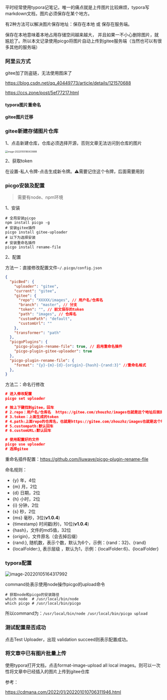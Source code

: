 平时经常使用typora记笔记，唯一的痛点就是上传图片比较麻烦，typora写markdown文档，图片必须保存在某个地方。

有2种方法可以解决图片保存地址：保存在本地 或 保存在服务端。

保存在本地意味着本地占用存储空间越来越大， 并且如果一不小心删除图片，就尴尬了。所以本文记录使用picgo将图片自动上传到gitee服务端（当然也可以有很多其他的服务端）

### 阿里云方式

gitee加了防盗链，无法使用图床了

https://blog.csdn.net/qq_40449773/article/details/121570688

https://ccs.zone/post/5ef77217.html

#### typora图片重命名

#### gitee图片迁移



### gitee新建存储图片仓库

1、点击新建仓库，仓库必须选择开源，否则文章无法访问到仓库的图片

<img src="https://images-sally.oss-cn-beijing.aliyuncs.com/images/2022-01-05-image-20220105180433688-1ee7040fe257eb6b9515a3160862e3ee-5b5.png" alt="image-20220105180433688" style="zoom:50%;" />

2、获取token

在设置-私人令牌-点击生成新令牌。⚠️需要记住这个令牌，后面需要用到

### picgo安装及配置

> 需要有node、npm环境

1、安装

```shell
# 全局安装picgo
npm install picgo -g
# 安装gitee插件
picgo install gitee-uploader
# 以下为选择安装
# 安装重命名插件
picgo install rename-file
```

2、配置

方法一：直接修改配置文件`~/.picgo/config.json`

```json
{
  "picBed": {
    "uploader": "gitee",
    "current": "gitee",
    "gitee": {
      "repo": "XXXXX/images", // 用户名/仓库名
      "branch": "master", // 分支
      "token": "", // 前文保存的token
      "path": "images", // 仓库名
      "customPath": "default",
      "customUrl": ""
    },
    "transformer": "path"
  },
  "picgoPlugins": {
    "picgo-plugin-rename-file": true, // 启用重命名插件
    "picgo-plugin-gitee-uploader": true
  },
  "picgo-plugin-rename-file": {
    "format": "{y}-{m}-{d}-{origin}-{hash}-{rand:3}" //重命名格式
  },
}
```

方法二：命名行修改

```json
# 进入修改配置
picgo set uploader

# 按上下键找到gitee，回车    
# 2.repo：用户名/仓库名  https://gitee.com/zhouzhz/images也就是这个地址后面的zhouzhz/images
# 3.token：上面生成的token
# 4.path:上面repo的仓库名，也就是https://gitee.com/zhouzhz/images也就是这个地址后面的images
# 5.custompath:默认回车   
# 6.customURL:默认回车

# 使用配置好的文件
picgo use uploader
# 选择gitee
```

重命名插件配置：https://github.com/liuwave/picgo-plugin-rename-file

命名规则：

- {y} 年，4位
- {m} 月，2位
- {d} 日期，2位
- {h} 小时，2位
- {i} 分钟，2位
- {s} 秒，2位
- {ms} 毫秒，3位(**v1.0.4**)
- {timestamp} 时间戳(秒)，10位(**v1.0.4**)
- {hash}，文件的md5值，32位
- {origin}，文件原名（会去掉后缀）
- {rand:<count>}, 随机数，<count>表示个数，默认为6个，示例：{rand：32}、{rand}
- {localFolder:<count>}, <count>表示层级 ，默认为1，示例：{localFolder:6}、{localFolder}

### typora配置

![image-20220105164317992](https://images-sally.oss-cn-beijing.aliyuncs.com/images/2022-01-05-image-20220105164317992-f69714c1f8dea06bfedcbbba86fbeb88-237.png)

command处表示使用node操作picgo的upload命令

```shell
# 获取node和picgo的安装路径
which node  # /usr/local/bin/node
which picgo # /usr/local/bin/picgo
```

所以command为：`/usr/local/bin/node /usr/local/bin/picgo upload`

### 测试配置是否成功

点击Test Uploader，出现 validation succeed则表示配置成功。

### 将文章中已有图片批量上传

使用typora打开文档，点击format-image-upload all local images。则可以一次性将文章中已经插入的图片上传到gitee仓库

参考：

https://cdmana.com/2022/01/202201010706311946.html

